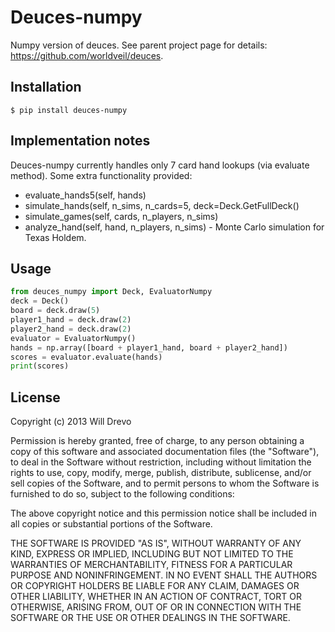 # Deuces-numpy
Numpy version of deuces.
See parent project page for details: https://github.com/worldveil/deuces.

## Installation

```
$ pip install deuces-numpy
```

## Implementation notes

Deuces-numpy currently handles only 7 card hand lookups (via evaluate method).
Some extra functionality provided:
- evaluate_hands5(self, hands)
- simulate_hands(self, n_sims, n_cards=5, deck=Deck.GetFullDeck()
- simulate_games(self, cards, n_players, n_sims)
- analyze_hand(self, hand, n_players, n_sims) - Monte Carlo simulation for Texas Holdem.

## Usage

```python
from deuces_numpy import Deck, EvaluatorNumpy
deck = Deck()
board = deck.draw(5)
player1_hand = deck.draw(2)
player2_hand = deck.draw(2)
evaluator = EvaluatorNumpy()
hands = np.array([board + player1_hand, board + player2_hand])
scores = evaluator.evaluate(hands)
print(scores)
```

## License

Copyright (c) 2013 Will Drevo

Permission is hereby granted, free of charge, to any person obtaining a copy
of this software and associated documentation files (the "Software"), to deal
in the Software without restriction, including without limitation the rights
to use, copy, modify, merge, publish, distribute, sublicense, and/or sell
copies of the Software, and to permit persons to whom the Software is
furnished to do so, subject to the following conditions:

The above copyright notice and this permission notice shall be included in
all copies or substantial portions of the Software.

THE SOFTWARE IS PROVIDED "AS IS", WITHOUT WARRANTY OF ANY KIND, EXPRESS OR
IMPLIED, INCLUDING BUT NOT LIMITED TO THE WARRANTIES OF MERCHANTABILITY,
FITNESS FOR A PARTICULAR PURPOSE AND NONINFRINGEMENT. IN NO EVENT SHALL THE
AUTHORS OR COPYRIGHT HOLDERS BE LIABLE FOR ANY CLAIM, DAMAGES OR OTHER
LIABILITY, WHETHER IN AN ACTION OF CONTRACT, TORT OR OTHERWISE, ARISING FROM,
OUT OF OR IN CONNECTION WITH THE SOFTWARE OR THE USE OR OTHER DEALINGS IN
THE SOFTWARE.
